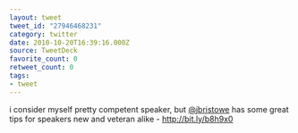 ```yaml
---
layout: tweet
tweet_id: "27946468231"
category: twitter
date: 2010-10-20T16:39:16.000Z
source: TweetDeck
favorite_count: 0
retweet_count: 0
tags:
- tweet
---
```


i consider myself pretty competent speaker, but [@jbristowe](https://twitter.com/@jbristowe) has some great tips for speakers new and veteran alike - http://bit.ly/b8h9x0
